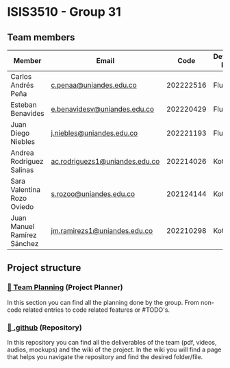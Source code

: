 # ISIS3510 - Group 31

## Team members

|Member|Email|Code|Development Platform|Github User|
|---|---|---|---|---|
|Carlos Andrés Peña|c.penaa@uniandes.edu.co|202222516|Flutter|carandp|
|Esteban Benavides|e.benavidesv@uniandes.edu.co|202220429|Flutter|estbv|
|Juan Diego Niebles|j.niebles@uniandes.edu.co|202221193|Flutter|juandnn|
|Andrea Rodriguez Salinas|ac.rodriguezs1@uniandes.edu.co|202214026|Kotlin|acrodriguezs1|
|Sara Valentina Rozo Oviedo|s.rozoo@uniandes.edu.co|202124144|Kotlin|srozoo03|
|Juan Manuel Ramírez Sánchez|jm.ramirezs1@uniandes.edu.co|202210298|Kotlin|juanrs10|

## Project structure

### [📅 Team Planning](https://github.com/orgs/ISIS3510-202520/projects/1) (Project Planner)
In this section you can find all the planning done by the group. From non-code related entries to code related features or #TODO's.

### [📖 .github](https://github.com/ISIS3510-202520/.github) (Repository)
In this repository you can find all the deliverables of the team (pdf, videos, audios, mockups) and the wiki of the project. In the wiki you will find a page that helps you navigate the repository and find the desired folder/file.